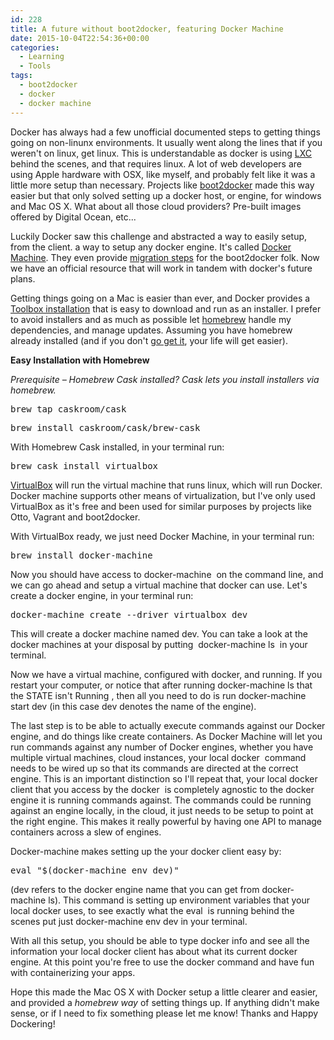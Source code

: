 ```yaml
---
id: 228
title: A future without boot2docker, featuring Docker Machine
date: 2015-10-04T22:54:36+00:00
categories:
  - Learning
  - Tools
tags:
  - boot2docker
  - docker
  - docker machine
---
```


Docker has always had a few unofficial documented steps to getting things going on non-linunx environments. It usually went along the lines that if you weren't on linux, get linux. This is understandable as docker is using [LXC](https://en.wikipedia.org/wiki/LXC) behind the scenes, and that requires linux. A lot of web developers are using Apple hardware with OSX, like myself, and probably felt like it was a little more setup than necessary. Projects like [boot2docker](http://boot2docker.io/) made this way easier but that only solved setting up a docker host, or engine, for windows and Mac OS X. What about all those cloud providers? Pre-built images offered by Digital Ocean, etc...

Luckily Docker saw this challenge and abstracted a way to easily setup, from the client. a way to setup any docker engine. It's called [Docker Machine](https://docs.docker.com/machine/). They even provide [migration steps](https://docs.docker.com/machine/migrate-to-machine/) for the boot2docker folk. Now we have an official resource that will work in tandem with docker's future plans.

Getting things going on a Mac is easier than ever, and Docker provides a [Toolbox installation](https://docs.docker.com/installation/mac/) that is easy to download and run as an installer. I prefer to avoid installers and as much as possible let [homebrew](http://brew.sh/) handle my dependencies, and manage updates. Assuming you have homebrew already installed (and if you don't [go get it](http://brew.sh/), your life will get easier).

**Easy Installation with Homebrew**

_Prerequisite – Homebrew Cask installed? Cask lets you install installers via homebrew._

<pre className="lang:sh decode:true">brew tap caskroom/cask</pre>

<pre className="lang:sh decode:true">brew install caskroom/cask/brew-cask</pre>

With Homebrew Cask installed, in your terminal run:

<pre className="lang:sh decode:true">brew cask install virtualbox</pre>

[VirtualBox](https://www.virtualbox.org) will run the virtual machine that runs linux, which will run Docker. Docker machine supports other means of virtualization, but I've only used VirtualBox as it's free and been used for similar purposes by projects like Otto, Vagrant and boot2docker.

With VirtualBox ready, we just need Docker Machine, in your terminal run:

<pre className="lang:sh decode:true">brew install docker-machine</pre>

Now you should have access to <span className="lang:default decode:true crayon-inline ">docker-machine</span>  on the command line, and we can go ahead and setup a virtual machine that docker can use. Let's create a docker engine, in your terminal run:

<pre className="lang:sh decode:true">docker-machine create --driver virtualbox dev</pre>

This will create a docker machine named <span className="lang:default decode:true crayon-inline">dev</span>. You can take a look at the docker machines at your disposal by putting  <span className="lang:default decode:true crayon-inline">docker-machine ls</span>  in your terminal.

Now we have a virtual machine, configured with docker, and running. If you restart your computer, or notice that after running <span className="lang:default decode:true crayon-inline ">docker-machine ls</span> that the <span className="lang:default decode:true crayon-inline ">STATE</span> isn't <span className="lang:default decode:true crayon-inline">Running</span> , then all you need to do is run <span className="lang:default decode:true crayon-inline ">docker-machine start dev</span> (in this case <span className="lang:default decode:true crayon-inline ">dev</span> denotes the name of the engine).

The last step is to be able to actually execute commands against our Docker engine, and do things like create containers. As Docker Machine will let you run commands against any number of Docker engines, whether you have multiple virtual machines, cloud instances, your local <span className="lang:default decode:true crayon-inline ">docker</span>  command needs to be wired up so that its commands are directed at the correct engine. This is an important distinction so I'll repeat that, your local docker client that you access by the <span className="lang:default decode:true crayon-inline ">docker</span>  is completely agnostic to the docker engine it is running commands against. The commands could be running against an engine locally, in the cloud, it just needs to be setup to point at the right engine. This makes it really powerful by having one API to manage containers across a slew of engines.

Docker-machine makes setting up the your docker client easy by:

<pre className="lang:sh decode:true ">eval "$(docker-machine env dev)"</pre>

(dev refers to the docker engine name that you can get from <span className="lang:default decode:true crayon-inline">docker-machine ls</span>). This command is setting up environment variables that your local docker uses, to see exactly what the <span className="lang:default decode:true crayon-inline ">eval</span>  is running behind the scenes put just <span className="lang:default decode:true crayon-inline">docker-machine env dev</span> in your terminal.

With all this setup, you should be able to type <span className="lang:default decode:true crayon-inline ">docker info</span> and see all the information your local docker client has about what its current docker engine. At this point you're free to use the <span className="lang:default decode:true crayon-inline ">docker</span> command and have fun with containerizing your apps.

Hope this made the Mac OS X with Docker setup a little clearer and easier, and provided a *homebrew way* of setting things up. If anything didn't make sense, or if I need to fix something please let me know! Thanks and Happy Dockering!
